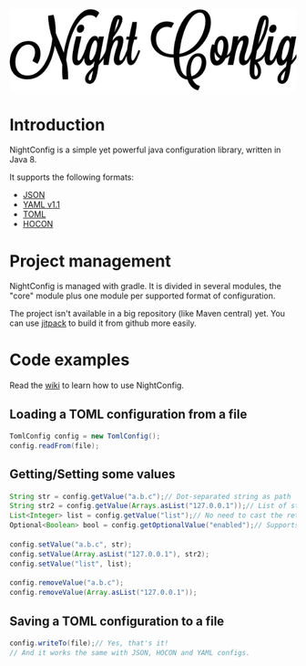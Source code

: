 ![Night Config](logo.png)  

# Introduction
NightConfig is a simple yet powerful java configuration library, written in Java 8.

It supports the following formats:
- [JSON](http://www.json.org/)
- [YAML v1.1](http://yaml.org/)
- [TOML](https://github.com/toml-lang/toml)
- [HOCON](https://github.com/typesafehub/config/blob/master/HOCON.md)

# Project management
NightConfig is managed with gradle. It is divided in several modules, the "core" module plus one module per supported format of configuration.

The project isn't available in a big repository (like Maven central) yet. You can use [jitpack](https://jitpack.io/#TheElectronWill/Night-Config) to build it from github more easily.

# Code examples
Read the [wiki](https://github.com/TheElectronWill/Night-Config/wiki) to learn how to use NightConfig.

## Loading a TOML configuration from a file
```java
TomlConfig config = new TomlConfig();
config.readFrom(file);
```

## Getting/Setting some values
```java
String str = config.getValue("a.b.c");// Dot-separated string as path
String str2 = config.getValue(Arrays.asList("127.0.0.1"));// List of strings as path, in case you need dots in the path 
List<Integer> list = config.getValue("list");// No need to cast the returned value!
Optional<Boolean> bool = config.getOptionalValue("enabled");// Supports Optional gets

config.setValue("a.b.c", str);
config.setValue(Array.asList("127.0.0.1"), str2);
config.setValue("list", list);

config.removeValue("a.b.c");
config.removeValue(Array.asList("127.0.0.1"));
```

## Saving a TOML configuration to a file
```java
config.writeTo(file);// Yes, that's it!
// And it works the same with JSON, HOCON and YAML configs.
```
